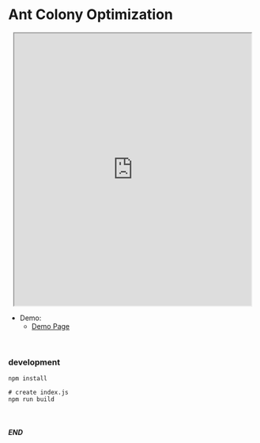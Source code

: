 # Ant Colony Optimization

<center>

<iframe width='480' height="550" src='https://alsk1369854.github.io/AntColonyOptimization_ACO/'></iframe>
</center>

+ Demo:
    + [Demo Page](https://alsk1369854.github.io/AntColonyOptimization_ACO)

<br/>

### development  
```shell
npm install

# create index.js
npm run build
```

<br/>

#### _END_
